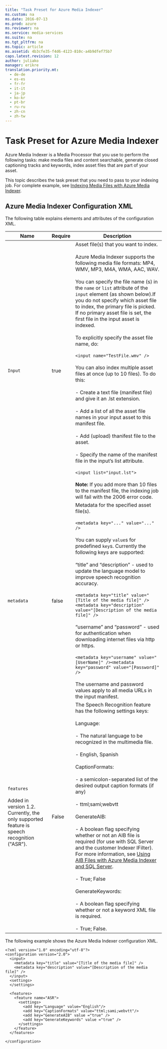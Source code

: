 ```yaml
---
title: "Task Preset for Azure Media Indexer"
ms.custom: na
ms.date: 2016-07-13
ms.prod: azure
ms.reviewer: na
ms.service: media-services
ms.suite: na
ms.tgt_pltfrm: na
ms.topic: article
ms.assetid: 4b3cfe35-f4d6-4123-810c-a4b9dfef75b7
caps.latest.revision: 12
author: juliako
manager: erikre
translation.priority.mt: 
  - de-de
  - es-es
  - fr-fr
  - it-it
  - ja-jp
  - ko-kr
  - pt-br
  - ru-ru
  - zh-cn
  - zh-tw
---
```

# Task Preset for Azure Media Indexer
Azure Media Indexer is a Media Processor that you use to perform the following tasks: make media files and content searchable, generate closed captioning tracks and keywords, index asset files that are part of your asset.  
  
 This topic describes the task preset that you need to pass to your indexing job.  For complete example, see [Indexing Media Files with Azure Media Indexer](http://azure.microsoft.com/documentation/articles/media-services-index-content/).  
  
## Azure Media Indexer Configuration XML  
 The following table explains elements and attributes of the configuration XML.  
  
|Name|Require|Description|  
|----------|-------------|-----------------|  
|`Input`|true|Asset file(s) that you want to index.<br /><br /> Azure Media Indexer supports the following media file formats: MP4, WMV, MP3, M4A, WMA, AAC, WAV.<br /><br /> You can specify the file name (s) in the `name` or `list` attribute of the `input` element (as shown below).If you do not specify which asset file to index, the primary file is picked. If no primary asset file is set, the first file in the input asset is indexed.<br /><br /> To explicitly specify the asset file name, do:<br /><br /> `<input name="TestFile.wmv" />`<br /><br /> You can also index multiple asset files at once (up to 10 files). To do this:<br /><br /> - Create a text file (manifest file) and give it an .lst extension.<br /><br /> - Add a list of all the asset file names in your input asset to this manifest file.<br /><br /> - Add (upload) thanifest file to the asset.<br /><br /> - Specify the name of the manifest file in the input’s list attribute.<br /><br /> `<input list="input.lst">`<br /><br /> **Note:** If you add more than 10 files to the manifest file, the indexing job will fail with the 2006 error code.|  
|`metadata`|false|Metadata for the specified asset file(s).<br /><br /> `<metadata key="..." value="..." />`<br /><br /> You can supply `value`s for predefined `key`s. Currently the following keys are supported:<br /><br /> “title” and “description” -  used to update the language model to improve speech recognition accuracy.<br /><br /> `<metadata key="title" value="[Title of the media file]" /><metadata key="description" value="[Description of the media file]" />`<br /><br /> “username” and “password” - used for authentication when downloading internet files via http or https.<br /><br /> `<metadata key="username" value="[UserName]" /><metadata key="password" value="[Password]" />`<br /><br /> The username and password values apply to all media URLs in the input manifest.|  
|`features`<br /><br /> Added in version 1.2. Currently, the only supported feature is speech recognition ("ASR").|False|The Speech Recognition feature has the following settings keys:<br /><br /> Language:<br /><br /> - The natural language to be recognized in the multimedia file.<br /><br /> - English, Spanish<br /><br /> CaptionFormats:<br /><br /> - a semicolon-separated list of the desired output caption formats (if any)<br /><br /> - ttml;sami;webvtt<br /><br /> GenerateAIB:<br /><br /> - A boolean flag specifying whether or not an AIB file is required (for use with SQL Server and the customer Indexer IFilter).  For more information, see [Using AIB Files with Azure Media Indexer and SQL Server](http://azure.microsoft.com/blog/2014/11/03/using-aib-files-with-azure-media-indexer-and-sql-server/).<br /><br /> - True; False<br /><br /> GenerateKeywords:<br /><br /> - A boolean flag specifying whether or not a keyword XML file is required.<br /><br /> - True; False.|  
  
 The following example shows the Azure Media Indexer configuration XML.  
  
```  
<?xml version="1.0" encoding="utf-8"?>  
<configuration version="2.0">  
  <input>  
    <metadata key="title" value="[Title of the media file]" />  
    <metadata key="description" value="[Description of the media file]" />  
  </input>  
  <settings>  
  </settings>  
  
  <features>  
    <feature name="ASR">    
      <settings>  
        <add key="Language" value="English"/>  
        <add key="CaptionFormats" value="ttml;sami;webvtt"/>  
        <add key="GenerateAIB" value ="true" />  
        <add key="GenerateKeywords" value ="true" />  
      </settings>  
    </feature>  
  </features>  
  
</configuration>  
  
```